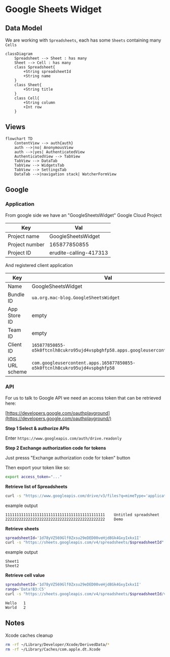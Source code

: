 # Google Sheets Widget

## Data Model

We are working with `Spreadsheets`, each has some `Sheets` containing many `Cells`

```mermaid
classDiagram
    Spreadsheet --> Sheet : has many
    Sheet --> Cell : has many
    class Spreadsheet{
        +String spreadsheetId
        +String name
    }
    class Sheet{
        +String title
    }
    class Cell{
        +String column
        +Int row
    }
```

## Views

```mermaid
flowchart TD
    ContentView --> auth{auth}
    auth -->|no| AnonymousView
    auth -->|yes| AuthenticatedView
    AuthenticatedView --> TabView
    TabView --> DataTab
    TabView --> WidgetsTab
    TabView --> SettingsTab
    DataTab -->|navigation stack| WatcherFormView
```

## Google

### Application

From google side we have an "GoogleSheetsWidget" Google Cloud Project

| Key            | Val                    |
| -------------- | ---------------------- |
| Project name   | GoogleSheetsWidget     |
| Project number | 165877850855           |
| Project ID     | erudite-calling-417313 |

And registered client application

| Key            | Val                                                                        |
| -------------- | -------------------------------------------------------------------------- |
| Name           | GoogleSheetsWidget                                                         |
| Bundle ID      | `ua.org.mac-blog.GoogleSheetsWidget`                                       |
| App Store ID   | empty                                                                      |
| Team ID        | empty                                                                      |
| Client ID      | `165877850855-o5k0ftcnlh8cukro95ujd4vspbghfp58.apps.googleusercontent.com` |
| iOS URL scheme | `com.googleusercontent.apps.165877850855-o5k0ftcnlh8cukro95ujd4vspbghfp58` |

### API

For us to talk to Google API we need an access token that can be retrieved here:

[https://developers.google.com/oauthplayground](https://developers.google.com/oauthplayground/)

**Step 1 Select & authorize APIs**

Enter `https://www.googleapis.com/auth/drive.readonly`

**Step 2 Exchange authorization code for tokens**

Just presss "Exchange authorization code for token" button

Then export your token like so:

```bash
export access_token="..."
```

**Retrieve list of Spreadsheets**

```bash
curl -s "https://www.googleapis.com/drive/v3/files?q=mimeType='application/vnd.google-apps.spreadsheet'" -H "Authorization: Bearer $access_token" | jq -r ".files[] | [.id, .name] | @tsv"
```

example output

```log
11111111111111111111111111111111111111111111	Untitled spreadsheet
22222222222222222222222222222222222222222222    Demo
```

**Retrieve sheets**

```bash
spreadsheetId='1d78yVZ569Glf0Zxsu29eDED00veHjd8Gk4GxyIxkx1I'
curl -s "https://sheets.googleapis.com/v4/spreadsheets/$spreadsheetId" -H "Authorization: Bearer $access_token" | jq -r '.sheets[].properties.title'
```

example output

```
Sheet1
Sheet2
```

**Retrieve cell value**

```bash
spreadsheetId='1d78yVZ569Glf0Zxsu29eDED00veHjd8Gk4GxyIxkx1I'
range='Data!B3:C5'
curl -s "https://sheets.googleapis.com/v4/spreadsheets/$spreadsheetId/values/$range" -H "Authorization: Bearer $access_token" | jq -r ".values[] | @tsv"
```

```
Hello   1
World   2
```

## Notes

Xcode caches cleanup

```bash
rm -rf ~/Library/Developer/Xcode/DerivedData/*
rm -rf ~/Library/Caches/com.apple.dt.Xcode
```
